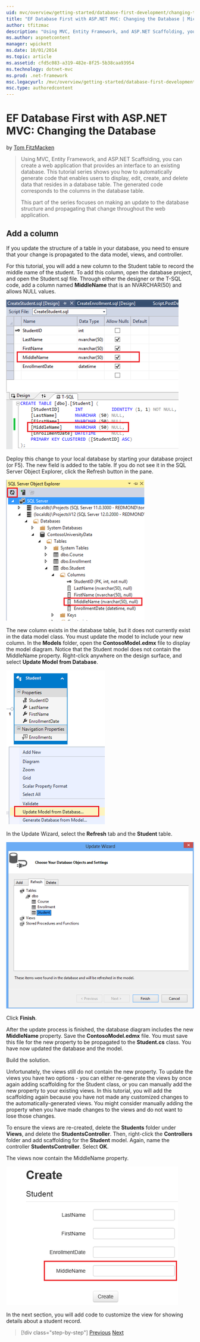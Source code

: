 ```yaml
---
uid: mvc/overview/getting-started/database-first-development/changing-the-database
title: "EF Database First with ASP.NET MVC: Changing the Database | Microsoft Docs"
author: tfitzmac
description: "Using MVC, Entity Framework, and ASP.NET Scaffolding, you can create a web application that provides an interface to an existing database. This tutorial seri..."
ms.author: aspnetcontent
manager: wpickett
ms.date: 10/01/2014
ms.topic: article
ms.assetid: cfd5c083-a319-482e-8f25-5b38caa93954
ms.technology: dotnet-mvc
ms.prod: .net-framework
msc.legacyurl: /mvc/overview/getting-started/database-first-development/changing-the-database
msc.type: authoredcontent
---
```

EF Database First with ASP.NET MVC: Changing the Database
====================
by [Tom FitzMacken](https://github.com/tfitzmac)

> Using MVC, Entity Framework, and ASP.NET Scaffolding, you can create a web application that provides an interface to an existing database. This tutorial series shows you how to automatically generate code that enables users to display, edit, create, and delete data that resides in a database table. The generated code corresponds to the columns in the database table.
> 
> This part of the series focuses on making an update to the database structure and propagating that change throughout the web application.


## Add a column

If you update the structure of a table in your database, you need to ensure that your change is propagated to the data model, views, and controller.

For this tutorial, you will add a new column to the Student table to record the middle name of the student. To add this column, open the database project, and open the Student.sql file. Through either the designer or the T-SQL code, add a column named **MiddleName** that is an NVARCHAR(50) and allows NULL values.

![add middle name](changing-the-database/_static/image1.png)

Deploy this change to your local database by starting your database project (or F5). The new field is added to the table. If you do not see it in the SQL Server Object Explorer, click the Refresh button in the pane.

![show new column](changing-the-database/_static/image2.png)

The new column exists in the database table, but it does not currently exist in the data model class. You must update the model to include your new column. In the **Models** folder, open the **ContosoModel.edmx** file to display the model diagram. Notice that the Student model does not contain the MiddleName property. Right-click anywhere on the design surface, and select **Update Model from Database**.

![update model](changing-the-database/_static/image3.png)

In the Update Wizard, select the **Refresh** tab and the **Student** table.

![update wizard](changing-the-database/_static/image4.png)

Click **Finish**.

After the update process is finished, the database diagram includes the new **MiddleName** property. Save the **ContosoModel.edmx** file. You must save this file for the new property to be propagated to the **Student.cs** class. You have now updated the database and the model.

Build the solution.

Unfortunately, the views still do not contain the new property. To update the views you have two options - you can either re-generate the views by once again adding scaffolding for the Student class, or you can manually add the new property to your existing views. In this tutorial, you will add the scaffolding again because you have not made any customized changes to the automatically-generated views. You might consider manually adding the property when you have made changes to the views and do not want to lose those changes.

To ensure the views are re-created, delete the **Students** folder under **Views**, and delete the **StudentsController**. Then, right-click the **Controllers** folder and add scaffolding for the **Student** model. Again, name the controller **StudentsController**. Select **OK**.

The views now contain the MiddleName property.

![show middle name](changing-the-database/_static/image5.png)

In the next section, you will add code to customize the view for showing details about a student record.

> [!div class="step-by-step"]
> [Previous](generating-views.md)
> [Next](customizing-a-view.md)
